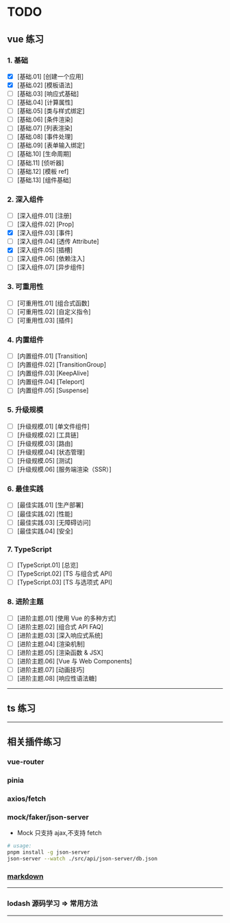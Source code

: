 # TODO

## vue 练习

### 1. 基础

- [x] [基础.01] [创建一个应用]
- [x] [基础.02] [模板语法]
- [ ] [基础.03] [响应式基础]
- [ ] [基础.04] [计算属性]
- [ ] [基础.05] [类与样式绑定]
- [ ] [基础.06] [条件渲染]
- [ ] [基础.07] [列表渲染]
- [ ] [基础.08] [事件处理]
- [ ] [基础.09] [表单输入绑定]
- [ ] [基础.10] [生命周期]
- [ ] [基础.11] [侦听器]
- [ ] [基础.12] [模板 ref]
- [ ] [基础.13] [组件基础]

### 2. 深入组件

- [ ] [深入组件.01] [注册]
- [ ] [深入组件.02] [Prop]
- [x] [深入组件.03] [事件]
- [ ] [深入组件.04] [透传 Attribute]
- [x] [深入组件.05] [插槽]
- [ ] [深入组件.06] [依赖注入]
- [ ] [深入组件.07] [异步组件]

### 3. 可重用性

- [ ] [可重用性.01] [组合式函数]
- [ ] [可重用性.02] [自定义指令]
- [ ] [可重用性.03] [插件]

### 4. 内置组件

- [ ] [内置组件.01] [Transition]
- [ ] [内置组件.02] [TransitionGroup]
- [ ] [内置组件.03] [KeepAlive]
- [ ] [内置组件.04] [Teleport]
- [ ] [内置组件.05] [Suspense]

### 5. 升级规模

- [ ] [升级规模.01] [单文件组件]
- [ ] [升级规模.02] [工具链]
- [ ] [升级规模.03] [路由]
- [ ] [升级规模.04] [状态管理]
- [ ] [升级规模.05] [测试]
- [ ] [升级规模.06] [服务端渲染（SSR）]

### 6. 最佳实践

- [ ] [最佳实践.01] [生产部署]
- [ ] [最佳实践.02] [性能]
- [ ] [最佳实践.03] [无障碍访问]
- [ ] [最佳实践.04] [安全]

### 7. TypeScript

- [ ] [TypeScript.01] [总览]
- [ ] [TypeScript.02] [TS 与组合式 API]
- [ ] [TypeScript.03] [TS 与选项式 API]

### 8. 进阶主题

- [ ] [进阶主题.01] [使用 Vue 的多种方式]
- [ ] [进阶主题.02] [组合式 API FAQ]
- [ ] [进阶主题.03] [深入响应式系统]
- [ ] [进阶主题.04] [渲染机制]
- [ ] [进阶主题.05] [渲染函数 & JSX]
- [ ] [进阶主题.06] [Vue 与 Web Components]
- [ ] [进阶主题.07] [动画技巧]
- [ ] [进阶主题.08] [响应性语法糖]

---

## ts 练习

---

## 相关插件练习

### vue-router

### pinia

### axios/fetch

### mock/faker/json-server

- Mock 只支持 ajax,不支持 fetch

```sh
# usage:
pnpm install -g json-server
json-server --watch ./src/api/json-server/db.json
```

### [markdown](https://staging-cn.vuejs.org/examples/#markdown)

---

### lodash 源码学习 => 常用方法

---
